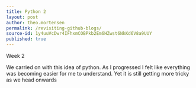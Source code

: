 ```yaml
---
title: Python 2
layout: post
author: theo.mortensen
permalink: /revisiting-github-blogs/
source-id: 1y4uuVcDwr4IFhxmCOBPkb2Em6HZwst6NkKd6V8a9UUY
published: true
---
```

Week 2 

We carried on with this idea of python. As I progressed I felt like everything was becoming easier for me to understand. Yet it is still getting more tricky as we head onwards

